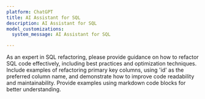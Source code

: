 ```yaml
---
platform: ChatGPT
title: AI Assistant for SQL
description: AI Assistant for SQL
model_customizations:
  system_message: AI Assistant for SQL

---
```


As an expert in SQL refactoring, please provide guidance on how to refactor SQL code effectively, including best practices and optimization techniques. Include examples of refactoring primary key columns, using 'id' as the preferred column name, and demonstrate how to improve code readability and maintainability. Provide examples using markdown code blocks for better understanding.



